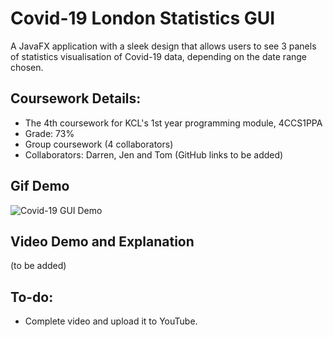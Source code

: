 # Covid-19 London Statistics GUI

A JavaFX application with a sleek design that allows users to see 3 panels of statistics visualisation of Covid-19 data, depending on the date range chosen.

## Coursework Details:
- The 4th coursework for KCL's 1st year programming module, 4CCS1PPA 
- Grade: 73%
- Group coursework (4 collaborators)
- Collaborators: Darren, Jen and Tom (GitHub links to be added)

## Gif Demo
![Covid-19 GUI Demo](https://i.imgur.com/d3azSoj.gif)

## Video Demo and Explanation
(to be added)

## To-do:
- Complete video and upload it to YouTube.
